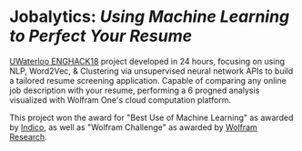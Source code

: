 <h1>Jobalytics: <em>Using Machine Learning to Perfect Your Resume</em></h1>

[UWaterloo ENGHACK18](http://enghack.uwaterloo.ca/) project developed in 24 hours, focusing on using NLP, Word2Vec, & Clustering via unsupervised neural network APIs to build a tailored resume screening application. Capable of comparing any online job description with your resume, performing a 6 progned analysis visualized with Wolfram One's cloud computation platform. 

This project won the award for "Best Use of Machine Learning" as awarded by [Indico](https://indico.io/), as well as "Wolfram Challenge" as awarded by [Wolfram Research](http://www.wolfram.com/).
